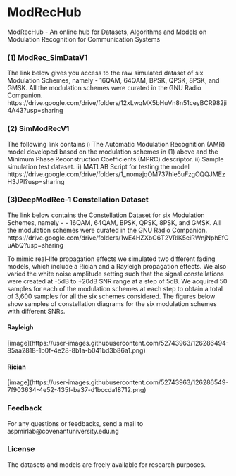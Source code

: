 # ModRecHub
ModRecHub - An online hub for Datasets, Algorithms and Models on Modulation Recognition for Communication Systems

<h3>(1) ModRec_SimDataV1</h3>
The link below gives you access to the raw simulated dataset of six Modulation Schemes, namely - 16QAM, 64QAM, BPSK, QPSK, 8PSK, and GMSK. All the modulation schemes were curated in the GNU Radio Companion.
https://drive.google.com/drive/folders/12xLwqMX5bHuVn8n51ceyBCR982ji4A43?usp=sharing

<h3>(2) SimModRecV1</h3>
The following link contains i) The Automatic Modulation Recognition (AMR) model developed based on the modulation schemes in (1) above and the Minimum Phase Reconstruction Coefficients (MPRC) descriptor. ii) Sample simulation test dataset. ii) MATLAB Script for testing the model
https://drive.google.com/drive/folders/1_nomajqOM737hle5uFzgCQQJMEzH3JPI?usp=sharing

<h3>(3)DeepModRec-1 Constellation Dataset </h3>
The link below contains the Constellation Dataset for six Modulation Schemes, namely - - 16QAM, 64QAM, BPSK, QPSK, 8PSK, and GMSK. All the modulation schemes were curated in the GNU Radio Companion.
https://drive.google.com/drive/folders/1wE4HZXbG6T2VRlK5eiRWnjNphEfGuAbQ?usp=sharing

To mimic real-life propagation effects we simulated two different fading models, which include a Rician and a Rayleigh propagation effects. We also varied the white noise amplitude setting such that the signal constellations were created at -5dB to +20dB SNR range at a step of 5dB. We acquired 50 samples for each of the modulation schemes at each step to obtain a total of 3,600 samples for all the six schemes considered. The figures below show samples of constellation diagrams for the six modulation schemes with different SNRs.

<h4> Rayleigh </h4>
[image](https://user-images.githubusercontent.com/52743963/126286494-85aa2818-1b0f-4e28-8b1a-b041bd3b86a1.png)

<h4> Rician </h4>
[image](https://user-images.githubusercontent.com/52743963/126286549-7f903634-4e52-435f-ba37-d1bccda18712.png)

<h3>Feedback</h3>
For any questions or feedbacks, send a mail to aspmirlab@covenantuniversity.edu.ng

<h3>License</h3>
The datasets and models are freely available for research purposes.
